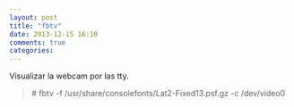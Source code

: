 ```yaml
---
layout: post
title: "fbtv"
date: 2013-12-15 16:10
comments: true
categories: 
---
```

Visualizar la webcam por las tty.

>\# fbtv -f /usr/share/consolefonts/Lat2-Fixed13.psf.gz -c /dev/video0

